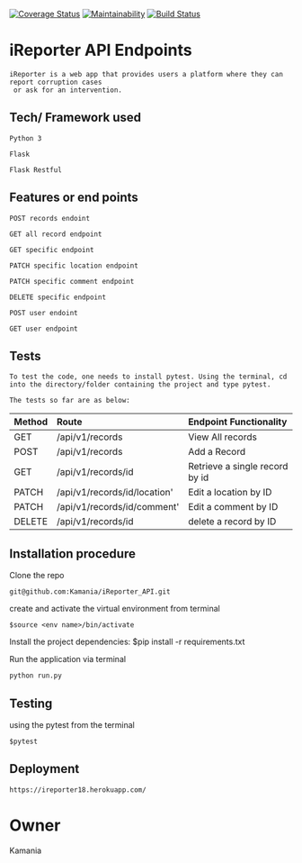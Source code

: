 [![Coverage Status](https://coveralls.io/repos/github/Kamania/iReporter_API/badge.svg?branch=develop)](https://coveralls.io/github/Kamania/iReporter_API?branch=develop)
[![Maintainability](https://api.codeclimate.com/v1/badges/b081bcf0912515a28953/maintainability)](https://codeclimate.com/github/Kamania/iReporter_API/maintainability)
[![Build Status](https://travis-ci.com/Kamania/iReporter_API.svg?branch=develop)](https://travis-ci.com/Kamania/iReporter_API)

# iReporter API Endpoints

```
iReporter is a web app that provides users a platform where they can report corruption cases
 or ask for an intervention.
```

## Tech/ Framework used

```
Python 3
```
```
Flask
```
```
Flask Restful
```

## Features or end points

```
POST records endoint
```
```
GET all record endpoint
```
```
GET specific endpoint
```
```
PATCH specific location endpoint
```
```
PATCH specific comment endpoint
```
```
DELETE specific endpoint
```

```
POST user endoint
```
```
GET user endpoint
```

## Tests
```
To test the code, one needs to install pytest. Using the terminal, cd into the directory/folder containing the project and type pytest.
```
```
The tests so far are as below:
```
| Method | Route | Endpoint Functionality |
| :---         |     :---       |          :--- |
| GET     | /api/v1/records        | View All records     |
| POST     | /api/v1/records        | Add a Record      |
| GET     | /api/v1/records/id       | Retrieve a single record by id     |
| PATCH     | /api/v1/records/id/location'     | Edit a location by ID    |
| PATCH     | /api/v1/records/id/comment'     | Edit a comment by ID    |
| DELETE     | /api/v1/records/id     | delete a record by ID    |

## Installation procedure

Clone the repo

```
git@github.com:Kamania/iReporter_API.git

```
create and activate the virtual environment from terminal

```
$source <env name>/bin/activate

```

Install the project dependencies:
$pip install -r requirements.txt

Run the application via terminal
```
python run.py
```
## Testing
using the pytest from the terminal

```
$pytest
```
## Deployment

```
https://ireporter18.herokuapp.com/

```
# Owner
Kamania
